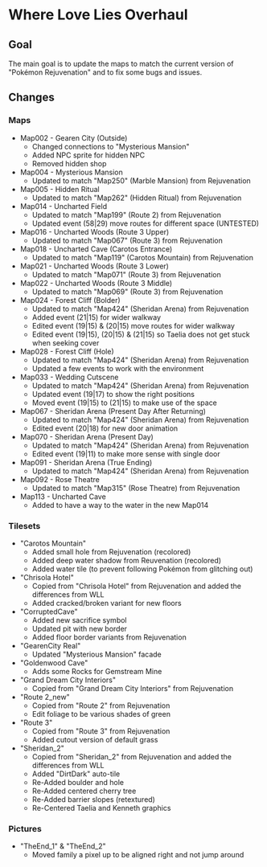 # Where Love Lies Overhaul

## Goal
The main goal is to update the maps to match the current version of "Pokémon Rejuvenation" and to fix some bugs and issues.

## Changes
### Maps
- Map002 - Gearen City (Outside)
  - Changed connections to "Mysterious Mansion"
  - Added NPC sprite for hidden NPC
  - Removed hidden shop
- Map004 - Mysterious Mansion
  - Updated to match "Map250" (Marble Mansion) from Rejuvenation
- Map005 - Hidden Ritual
  - Updated to match "Map262" (Hidden Ritual) from Rejuvenation
- Map014 - Uncharted Field
  - Updated to match "Map199" (Route 2) from Rejuvenation
  - Updated event (58|29) move routes for different space (UNTESTED)
- Map016 - Uncharted Woods (Route 3 Upper)
  - Updated to match "Map067" (Route 3) from Rejuvenation
- Map018 - Uncharted Cave (Carotos Entrance)
  - Updated to match "Map119" (Carotos Mountain) from Rejuvenation
- Map021 - Uncharted Woods (Route 3 Lower)
  - Updated to match "Map071" (Route 3) from Rejuvenation
- Map022 - Uncharted Woods (Route 3 Middle)
  - Updated to match "Map069" (Route 3) from Rejuvenation
- Map024 - Forest Cliff (Bolder)
  - Updated to match "Map424" (Sheridan Arena) from Rejuvenation
  - Added event (21|15) for wider walkway
  - Edited event (19|15) & (20|15) move routes for wider walkway
  - Edited event (19|15), (20|15) & (21|15) so Taelia does not get stuck when seeking cover
- Map028 - Forest Cliff (Hole)
  - Updated to match "Map424" (Sheridan Arena) from Rejuvenation
  - Updated a few events to work with the environment
- Map033 - Wedding Cutscene
  - Updated to match "Map424" (Sheridan Arena) from Rejuvenation
  - Updated event (19|17) to show the right positions
  - Moved event (19|15) to (21|15) to make use of the space
- Map067 - Sheridan Arena (Present Day After Returning)
  - Updated to match "Map424" (Sheridan Arena) from Rejuvenation
  - Edited event (20|18) for new door animation
- Map070 - Sheridan Arena (Present Day)
  - Updated to match "Map424" (Sheridan Arena) from Rejuvenation
  - Edited event (19|11) to make more sense with single door
- Map091 - Sheridan Arena (True Ending)
  - Updated to match "Map424" (Sheridan Arena) from Rejuvenation
- Map092 - Rose Theatre
  - Updated to match "Map315" (Rose Theatre) from Rejuvenation
- Map113 - Uncharted Cave
  - Added to have a way to the water in the new Map014

### Tilesets
- "Carotos Mountain"
  - Added small hole from Rejuvenation (recolored)
  - Added deep water shadow from Reuvenation (recolored)
  - Added water tile (to prevent following Pokémon from glitching out)
- "Chrisola Hotel"
  - Copied from "Chrisola Hotel" from Rejuvenation and added the differences from WLL
  - Added cracked/broken variant for new floors
- "CorruptedCave"
  - Added new sacrifice symbol
  - Updated pit with new border
  - Added floor border variants from Rejuvenation
- "GearenCity Real"
  - Updated "Mysterious Mansion" facade
- "Goldenwood Cave"
  - Adds some Rocks for Gemstream Mine 
- "Grand Dream City Interiors"
  - Copied from "Grand Dream City Interiors" from Rejuvenation
- "Route 2_new"
  - Copied from "Route 2" from Rejuvenation
  - Edit foliage to be various shades of green
- "Route 3"
  - Copied from "Route 3" from Rejuvenation
  - Added cutout version of default grass
- "Sheridan_2"
  - Copied from "Sheridan_2" from Rejuvenation and added the differences from WLL
  - Added "DirtDark" auto-tile
  - Re-Added boulder and hole 
  - Re-Added centered cherry tree
  - Re-Added barrier slopes (retextured)
  - Re-Centered Taelia and Kenneth graphics

### Pictures
- "TheEnd_1" & "TheEnd_2"
  - Moved family a pixel up to be aligned right and not jump around
